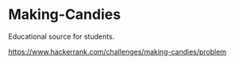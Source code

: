 # Making-Candies
Educational source for students.

https://www.hackerrank.com/challenges/making-candies/problem
